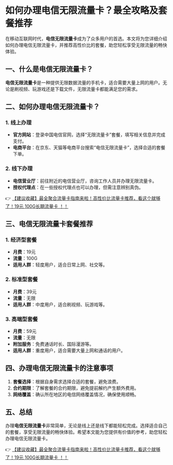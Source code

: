 # 如何办理电信无限流量卡？最全攻略及套餐推荐

在移动互联网时代，**电信无限流量卡**成为了众多用户的首选。本文将为您详细介绍如何办理电信无限流量卡，并推荐高性价比的套餐，助您轻松享受无限流量的畅快体验。

## 一、什么是电信无限流量卡？

**电信无限流量卡**是一种提供无限数据流量的手机卡，适合需要大量上网的用户。无论是刷视频、玩游戏还是下载文件，无限流量卡都能满足您的需求。

## 二、如何办理电信无限流量卡？

### 1. 线上办理
- **官方网站**：登录中国电信官网，选择“无限流量卡”套餐，填写相关信息并完成支付。
- **电商平台**：在京东、天猫等电商平台搜索“电信无限流量卡”，选择合适的套餐下单。

### 2. 线下办理
- **电信营业厅**：前往附近的电信营业厅，咨询工作人员并办理无限流量卡。
- **授权代理点**：在一些授权代理点也可以办理，但需注意辨别真伪。

👉 [【建议收藏】最全聚合流量卡指南来啦！高性价比流量卡推荐，看这个就够了！19元 100G长期流量卡 ！！](https://bit.ly/Liuliangka)

## 三、电信无限流量卡套餐推荐

### 1. 经济型套餐
- **月费**：19元
- **流量**：100G
- **适用人群**：轻度用户，适合日常上网、社交等。

### 2. 标准型套餐
- **月费**：39元
- **流量**：无限
- **适用人群**：中度用户，适合刷视频、玩游戏等。

### 3. 高端型套餐
- **月费**：59元
- **流量**：无限
- **附加服务**：免费通话时长、国际漫游等。
- **适用人群**：重度用户，适合需要大量上网和通话的用户。

## 四、办理电信无限流量卡的注意事项

1. **套餐选择**：根据自身需求选择合适的套餐，避免浪费。
2. **合约期限**：了解套餐的合约期限，避免提前解约产生额外费用。
3. **网络覆盖**：确认所在地区的电信网络覆盖情况，确保使用顺畅。

## 五、总结

办理**电信无限流量卡**非常简单，无论是线上还是线下都能轻松完成。选择适合自己的套餐，享受无限流量的畅快体验。希望本文能为您提供有价值的参考，助您轻松办理电信无限流量卡。

👉 [【建议收藏】最全聚合流量卡指南来啦！高性价比流量卡推荐，看这个就够了！19元 100G长期流量卡 ！！](https://bit.ly/Liuliangka)